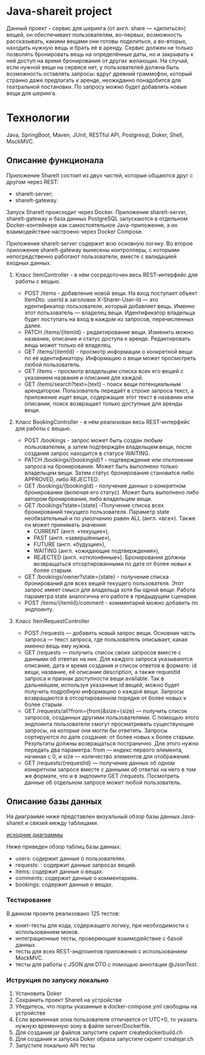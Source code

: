 # Java-shareit project

Данный проект - сервис для шеринга (от англ. share — «делиться») вещей, он обеспечивает пользователям, во-первых,
возможность рассказывать, какими вещами они готовы поделиться, а во-вторых, находить нужную вещь и брать её в аренду.
Сервис должен не только позволять бронировать вещь на определённые даты, но и закрывать к ней доступ на время 
бронирования от других желающих. На случай, если нужной вещи на сервисе нет, у пользователей должна быть возможность 
оставлять запросы: вдруг древний граммофон, который странно даже предлагать к аренде, неожиданно понадобится для 
театральной постановки. По запросу можно будет добавлять новые вещи для шеринга.

# Технологии
Java, SpringBoot, Maven, JUnit, RESTful API, Postgresql, Doker, Shell, MockMVC.

## Описание функционала
Приложение ShareIt состоит из двух частей, которые общаются друг с другом через REST: 
- shareIt-server;
- shareIt-gateway. 

Запуск ShareIt происходит через Docker. 
Приложения shareIt-server, shareIt-gateway и база данных PostgreSQL запускаются в отдельном Docker-контейнере как 
самостоятельное Java-приложение, а их взаимодействие настроено через Docker Compose.

Приложение shareIt-server содержит всю основную логику.
Во второе приложение shareIt-gateway вынесены контроллеры, с которыми непосредственно работают пользователи, вместе
с валидацией входных данных.

1. Класс ItemController - в нём сосредоточен весь REST-интерфейс для работы с вещью.
   - POST /items - добавление новой вещи. На вход поступает объект ItemDto. userId в заголовке X-Sharer-User-Id — 
    это идентификатор пользователя, который добавляет вещь. Именно этот пользователь — владелец вещи. 
    Идентификатор владельца будет поступать на вход в каждом из запросов, перечисленных далее.
   - PATCH /items/{itemId} - редактирование вещи. Изменить можно название, описание и статус доступа к аренде. 
    Редактировать вещь может только её владелец.
   - GET /items/{itemId} - просмотр информации о конкретной вещи по её идентификатору. Информацию о вещи может 
   просмотреть любой пользователь.
   - GET /items - просмотр владельцем списка всех его вещей с указанием названия и описания для каждой.
   - GET /items/search?text={text} - поиск вещи потенциальным арендатором. Пользователь передаёт в строке запроса текст,
   а приложение ищет вещи, содержащие этот текст в названии или описании, поиск возвращает только доступные для аренды вещи.

2. Класс BookingController - в нём реализован весь REST-интерфейс для работы с вещью.
   - POST /bookings - запрос может быть создан любым пользователем, а затем подтверждён владельцем вещи, после создания
   запрос находится в статусе WAITING.
   - PATCH /bookings/{bookingId}? - подтверждение или отклонение запроса на бронирование. Может быть выполнено только 
   владельцем вещи. Затем статус бронирования становится либо APPROVED, либо REJECTED.
   - GET /bookings/{bookingId} - получение данных о конкретном бронировании (включая его статус). Может быть выполнено 
   либо автором бронирования, либо владельцем вещи.
   - GET /bookings?state={state} -Получение списка всех бронирований текущего пользователя. Параметр state необязательный 
   и по умолчанию равен ALL (англ. «все»). Также он может принимать значения:
     - CURRENT (англ. «текущие»),
     - PAST (англ. «завершённые»), 
     - FUTURE (англ. «будущие»), 
     - WAITING (англ. «ожидающие подтверждения»), 
     - REJECTED (англ. «отклонённые»). 
     Бронирования должны возвращаться отсортированными по дате от более новых к более старым.
   - GET /bookings/owner?state={state} - получение списка бронирований для всех вещей текущего пользователя. Этот запрос 
   имеет смысл для владельца хотя бы одной вещи. Работа параметра state аналогична его работе в предыдущем сценарии.
   - POST /items/{itemId}/comment - комментарий можно добавить по эндпоинту.
   
3. Класс ItemRequestController
   - POST /requests — добавить новый запрос вещи. Основная часть запроса — текст запроса, где пользователь описывает,
   какая именно вещь ему нужна.
   - GET /requests — получить список своих запросов вместе с данными об ответах на них. 
   Для каждого запроса указываются описание, дата и время создания и список ответов в формате: id вещи, название, 
   её описание description, а также requestId запроса и признак доступности вещи available. Так в дальнейшем,
   используя указанные id вещей, можно будет получить подробную информацию о каждой вещи. 
   Запросы возвращаются в отсортированном порядке от более новых к более старым.
   - GET /requests/all?from={from}&size={size} — получить список запросов, созданных другими пользователями.
   С помощью этого эндпоинта пользователи смогут просматривать существующие запросы, на которые они могли бы ответить. 
   Запросы сортируются по дате создания: от более новых к более старым. Результаты должны возвращаться постранично. 
   Для этого нужно передать два параметра: from — индекс первого элемента, начиная с 0, 
   и size — количество элементов для отображения.
   - GET /requests/{requestId} — получение данных об одном конкретном запросе вместе с данными об ответах на него в том
   же формате, что и в эндпоинте GET /requests. Посмотреть данные об отдельном запросе может любой пользователь.

## Описание базы данных
На диаграмме ниже представлен визуальный обзор базы данных Java-shareit и связей между таблицами.

[исходник диаграммы](https://drive.google.com/file/d/1GrEYdtTaxIOHjS7wLhHCFe4MVzbduqSR/view?usp=sharing)

Ниже приведен обзор таблиц базы данных:
- users: содержит данные о пользователях.
- requests: : содержит данные запросах вещей.
- items: содержит данные о вещах.
- comments: содержит данные о комментариях.
- bookings: содержит данные о вещах.

### Тестирование

В данном проекте реализовано 125 тестов:
- юнит-тесты для кода, содержащего логику, при необходимости с использованием моков.
- интеграционные тесты, проверяющие взаимодействие с базой данных.
- тесты для всех REST-эндпоинтов приложения с использованием MockMVC.
- тесты для работы с JSON для DTO с помощью аннотации @JsonTest.

### Иструкция по запуску локально

1. Установить Doker
2. Сохранить проект Shareit на устройстве
3. Убедитесь, что порты указанные в docker-compose.yml свободны на устройстве
4. Если временная зона пользователя отличается от UTC+0, то указать нужную временную зону в файле server/Dockerfile.
5. Для создания jar файлов запустите скрипт createdockerbuild.ch
6. Для создания и запуска Doker образа запустите скрипт createjar.ch
7. Запустите локально API тесты
